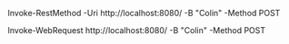 Invoke-RestMethod -Uri http://localhost:8080/ -B "Colin" -Method POST

Invoke-WebRequest http://localhost:8080/ -B "Colin" -Method POST
